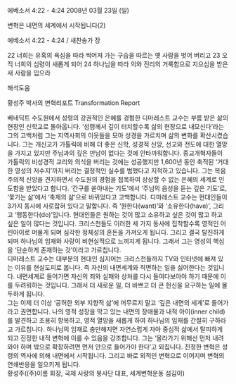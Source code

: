 에베소서 4:22 - 4:24 
2008년 03월 23일 (일)

변혁은 내면의 세계에서 시작됩니다(2)



에베소서 4:22 - 4:24 / 새찬송가  장


22 너희는 유혹의 욕심을 따라 썩어져 가는 구습을 따르는 옛 사람을 벗어 버리고 23 오직 너희의 심령이 새롭게 되어 24 하나님을 따라 의와 진리의 거룩함으로 지으심을 받은 새 사람을 입으라

해석도움





황성주 박사의 변혁리포트 Transformation Report



베네딕트 수도원에서 성령의 강권적인 은혜를 경험한 디마레스트 교수는 부름 받은 삶의 현장인 신학교로 돌아옵니다. ‘성령께서 깊이 터치할수록 삶의 현장으로 내모신다’라는 그의 고백처럼 그는 지역사회의 이웃들을 모아 성경을 가르치며 삶의 변화를 확산시켰습니다.
그는 개신교가 가톨릭에 비해 더 좋은 신학, 성경적 신앙, 선교와 전도에 대한 열망을 가지고 있지만 주님과의 깊은 만남이 없다는 것에 안타까워합니다. 종교개혁자들이 가톨릭의 비성경적 교리와 의식을 버리는 것에는 성공했지만 1,600년 동안 축적된 ‘거대한 영성의 저수지’까지 버리는 결정적인 실수를 범했다고 지적하고 있습니다. 그는 복음주의적 신앙을 견지하면서 수도원의 경험을 접목하여 상상할 수 없는 은혜의 세계로 인도함을 받았다고 합니다. ‘간구를 쏟아내는 기도’에서 ‘주님의 음성을 듣는 깊은 기도’로, ‘쫓기는 삶’에서 ‘축제의 삶’으로 바뀌었다고 고백합니다. 
디마레스트 교수는 현대인들이 3가지 동사에 사로잡혀 있다고 말합니다. 즉 ‘원한다(want)’와 ‘소유한다(have)’, 그리고 ‘행동한다(do)’입니다. 현대인들은 원하는 것이 많고 소유하고 싶은 것이 많고 하고 싶은 일이 많다는 것입니다. 크리스천들도 이러한 세 가지 동사에 집착할수록 영적인 어린아이로 머물게 되며 심각한 정체성의 혼돈을 가져오게 됩니다. 그리고 결국 탈진하게 되며 하나님의 임재와 사랑이 비현실적으로 느껴지게 됩니다. 그래서 그는 영성의 핵심을 ‘단순하게 존재하는 것’이라고 가르칩니다.  
디마레스트 교수는 대부분의 현대인 심지어는 크리스천들까지 TV와 인터넷에 빠져 있는 이유를 현실도피로 봅니다. 즉 자신의 내면세계와 직면하는 일을 싫어한다는 것입니다. 내면세계로 들어가면 자신의 죄와 실패와 상처를 다시 들여다보아야 하기 때문에 이를 두려워하는 것입니다. 그래서 더 새로운 일, 더 바쁘고 더 큰 헌신을 요구하는 일에 몰두하게 됩니다.   
그는 이제 더 이상 ‘공허한 외부 지향적 삶’에 머무르지 말고 ‘깊은 내면의 세계’로 들어가라고 권면합니다. 나의 영적 성장을 막고 있는 내면의 장애물과 내적 아이(inner child)를 발견하고 조용히 항복하고, 영적 열망을 새롭게 하여 하나님의 임재를 간절히 구하라고 가르칩니다. 하나님의 임재로 충만해지면 자연스럽게 자아 중심적 삶에서 탈피하게 되고 진정한 내적 변혁에 이를 수 있음을 강조합니다. 그는 ‘올라가기 위해선 먼저 내려와야 하며 밖으로 확장하려면 먼저 안으로 들어가야 한다’고 외칩니다. 진정한 변혁은 성령의 역사에 의해 내면에서 시작됩니다. 그리고 바로 외적인 변혁으로 이어지며 변혁의 연쇄반응을 일으키게 됩니다.   
황성주((주)이롬 회장, 국제 사랑의 봉사단 대표, 세계변혁운동 섬김이)